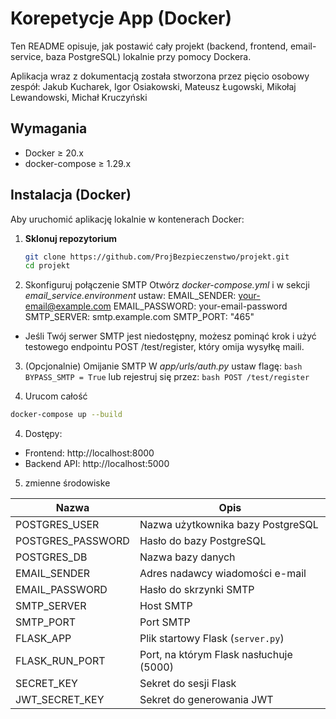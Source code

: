 # Korepetycje App (Docker)

Ten README opisuje, jak postawić cały projekt (backend, frontend, email-service, baza PostgreSQL) lokalnie przy pomocy Dockera.

Aplikacja wraz z dokumentacją została stworzona przez pięcio osobowy zespół:
Jakub Kucharek, Igor Osiakowski, Mateusz Ługowski, Mikołaj Lewandowski, Michał Kruczyński

## Wymagania

- Docker ≥ 20.x  
- docker-compose ≥ 1.29.x  

## Instalacja (Docker)

Aby uruchomić aplikację lokalnie w kontenerach Docker:

1. **Sklonuj repozytorium**  
   ```bash
   git clone https://github.com/ProjBezpieczenstwo/projekt.git
   cd projekt
   ```

2. Skonfiguruj połączenie SMTP
Otwórz *docker-compose.yml* i w sekcji *email_service.environment* ustaw:
EMAIL_SENDER: your-email@example.com
EMAIL_PASSWORD: your-email-password
SMTP_SERVER: smtp.example.com
SMTP_PORT: "465"

- Jeśli Twój serwer SMTP jest niedostępny, możesz pominąć krok i użyć testowego endpointu POST /test/register, który omija wysyłkę maili.
3. (Opcjonalnie) Omijanie SMTP
W *app/urls/auth.py* ustaw flagę:
```bash BYPASS_SMTP = True```
lub rejestruj się przez:
```bash POST /test/register```

4. Urucom całość
```bash 
docker-compose up --build
```
4. Dostępy:
- Frontend: http://localhost:8000
- Backend API: http://localhost:5000



5. zmienne środowiske

| Nazwa              | Opis                                    |
| ------------------ | --------------------------------------- |
| POSTGRES\_USER     | Nazwa użytkownika bazy PostgreSQL       |
| POSTGRES\_PASSWORD | Hasło do bazy PostgreSQL                |
| POSTGRES\_DB       | Nazwa bazy danych                       |
| EMAIL\_SENDER      | Adres nadawcy wiadomości e-mail         |
| EMAIL\_PASSWORD    | Hasło do skrzynki SMTP                  |
| SMTP\_SERVER       | Host SMTP                               |
| SMTP\_PORT         | Port SMTP                               |
| FLASK\_APP         | Plik startowy Flask (`server.py`)       |
| FLASK\_RUN\_PORT   | Port, na którym Flask nasłuchuje (5000) |
| SECRET\_KEY        | Sekret do sesji Flask                   |
| JWT\_SECRET\_KEY   | Sekret do generowania JWT               |
